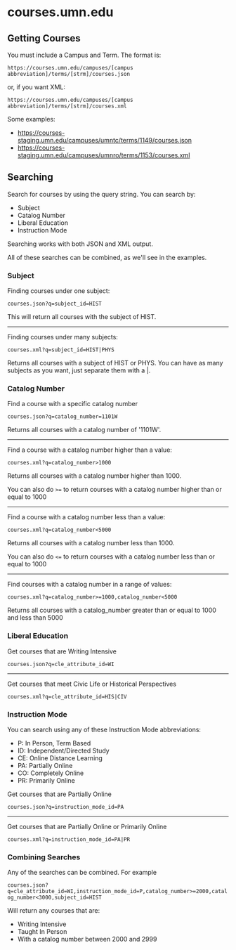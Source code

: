 # courses.umn.edu

## Getting Courses

You must include a Campus and Term. The format is:

`https://courses.umn.edu/campuses/[campus abbreviation]/terms/[strm]/courses.json`

or, if you want XML:

`https://courses.umn.edu/campuses/[campus abbreviation]/terms/[strm]/courses.xml`

Some examples:

- https://courses-staging.umn.edu/campuses/umntc/terms/1149/courses.json
- https://courses-staging.umn.edu/campuses/umnro/terms/1153/courses.xml

## Searching

Search for courses by using the query string. You can search by:

- Subject
- Catalog Number
- Liberal Education 
- Instruction Mode

Searching works with both JSON and XML output.

All of these searches can be combined, as we'll see in the examples.

### Subject

Finding courses under one subject:

`courses.json?q=subject_id=HIST`

This will return all courses with the subject of HIST.

----

Finding courses under many subjects:

`courses.xml?q=subject_id=HIST|PHYS`

Returns all courses with a subject of HIST or PHYS. You can have as many subjects as you want, just separate them with a |.

### Catalog Number

Find a course with a specific catalog number

`courses.json?q=catalog_number=1101W`

Returns all courses with a catalog number of '1101W'.

----

Find a course with a catalog number higher than a value:

`courses.xml?q=catalog_number>1000`

Returns all courses with a catalog number higher than 1000. 

You can also do `>=` to return courses with a catalog number higher than or equal to 1000

----

Find a course with a catalog number less than a value:

`courses.xml?q=catalog_number<5000`

Returns all courses with a catalog number less than 1000. 

You can also do `<=` to return courses with a catalog number less than or equal to 1000

---

Find courses with a catalog number in a range of values:

`courses.xml?q=catalog_number>=1000,catalog_number<5000`

Returns all courses with a catalog_number greater than or equal to 1000 and less than 5000

### Liberal Education

Get courses that are Writing Intensive

`courses.json?q=cle_attribute_id=WI`

---

Get courses that meet Civic Life or Historical Perspectives

`courses.xml?q=cle_attribute_id=HIS|CIV`

### Instruction Mode

You can search using any of these Instruction Mode abbreviations:


- P: In Person, Term Based
- ID: Independent/Directed Study
- CE: Online Distance Learning
- PA: Partially Online
- CO: Completely Online
- PR: Primarily Online

Get courses that are Partially Online

`courses.json?q=instruction_mode_id=PA`

----

Get courses that are Partially Online or Primarily Online

`courses.xml?q=instruction_mode_id=PA|PR`

### Combining Searches

Any of the searches can be combined. For example

`courses.json?q=cle_attribute_id=WI,instruction_mode_id=P,catalog_number>=2000,catalog_number<3000,subject_id=HIST`

Will return any courses that are:

- Writing Intensive
- Taught In Person
- With a catalog number between 2000 and 2999
